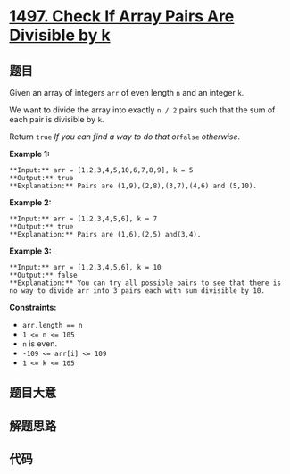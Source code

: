 # [1497. Check If Array Pairs Are Divisible by k](https://leetcode.com/problems/check-if-array-pairs-are-divisible-by-k)

## 题目

Given an array of integers `arr` of even length `n` and an integer `k`.

We want to divide the array into exactly `n / 2` pairs such that the sum of
each pair is divisible by `k`.

Return `true` _If you can find a way to do that or_`false` _otherwise_.



**Example 1:**

    
    
    **Input:** arr = [1,2,3,4,5,10,6,7,8,9], k = 5
    **Output:** true
    **Explanation:** Pairs are (1,9),(2,8),(3,7),(4,6) and (5,10).
    

**Example 2:**

    
    
    **Input:** arr = [1,2,3,4,5,6], k = 7
    **Output:** true
    **Explanation:** Pairs are (1,6),(2,5) and(3,4).
    

**Example 3:**

    
    
    **Input:** arr = [1,2,3,4,5,6], k = 10
    **Output:** false
    **Explanation:** You can try all possible pairs to see that there is no way to divide arr into 3 pairs each with sum divisible by 10.
    



**Constraints:**

  * `arr.length == n`
  * `1 <= n <= 105`
  * `n` is even.
  * `-109 <= arr[i] <= 109`
  * `1 <= k <= 105`


## 题目大意

## 解题思路

## 代码

```javascript

```
